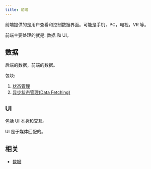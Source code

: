 ```yaml
---
title: 前端
---
```


前端提供的是用户查看和控制数据界面。可能是手机，PC，电视，VR 等。

前端主要处理的就是: 数据 和 UI。 

## 数据
后端的数据，前端的数据。

包块: 
1. [状态管理](./frontend-state-manage.md)
2. [异步状态管理(Data Fetching)](./frontend-fetching-library.md)


## UI
包括 UI 本身和交互。

UI 是于媒体匹配的。

## 相关
* [数据](frontend-fetching-library.md)